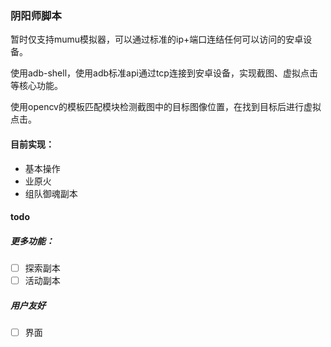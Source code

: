 ### 阴阳师脚本

暂时仅支持mumu模拟器，可以通过标准的ip+端口连结任何可以访问的安卓设备。

使用adb-shell，使用adb标准api通过tcp连接到安卓设备，实现截图、虚拟点击等核心功能。

使用opencv的模板匹配模块检测截图中的目标图像位置，在找到目标后进行虚拟点击。

#### 目前实现：

* 基本操作
* 业原火
* 组队御魂副本

#### todo

##### 更多功能：

* [ ]  探索副本
* [ ]  活动副本

##### 用户友好

* [ ]  界面
